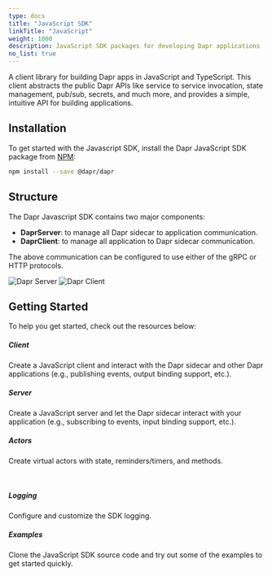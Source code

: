 ```yaml
---
type: docs
title: "JavaScript SDK"
linkTitle: "JavaScript"
weight: 1000
description: JavaScript SDK packages for developing Dapr applications
no_list: true
---
```


A client library for building Dapr apps in JavaScript and TypeScript. This client abstracts the public Dapr APIs like service to service invocation, state management, pub/sub, secrets, and much more, and provides a simple, intuitive API for building applications.

## Installation

To get started with the Javascript SDK, install the Dapr JavaScript SDK package from [NPM](https://www.npmjs.com/package/@dapr/dapr):

```bash
npm install --save @dapr/dapr
```

## Structure

The Dapr Javascript SDK contains two major components: 

* **DaprServer**: to manage all Dapr sidecar to application communication.
* **DaprClient**: to manage all application to Dapr sidecar communication.

The above communication can be configured to use either of the gRPC or HTTP protocols.

![Dapr Server](/images/dapr-server.jpg)
![Dapr Client](/images/dapr-client.jpg)

## Getting Started

To help you get started, check out the resources below:

<div class="card-deck">
  <div class="card">
    <div class="card-body">
      <h5 class="card-title"><b>Client</b></h5>
      <p class="card-text">Create a JavaScript client and interact with the Dapr sidecar and other Dapr applications (e.g., publishing events, output binding support, etc.). </p>
      <a href="{{< ref js-client >}}" class="stretched-link"></a>
    </div>
  </div>
  <div class="card">
    <div class="card-body">
      <h5 class="card-title"><b>Server</b></h5>
      <p class="card-text">Create a JavaScript server and let the Dapr sidecar interact with your application (e.g., subscribing to events, input binding support, etc.). </p>
      <a href="{{< ref js-server >}}" class="stretched-link"></a>
    </div>
  </div>
  <div class="card">
    <div class="card-body">
      <h5 class="card-title"><b>Actors</b></h5>
      <p class="card-text">Create virtual actors with state, reminders/timers, and methods.</p>
      <a href="{{< ref js-actors >}}" class="stretched-link"></a>
    </div>
  </div>
</div>
<br />
<div class="card-deck">
  <div class="card">
    <div class="card-body">
      <h5 class="card-title"><b>Logging</b></h5>
      <p class="card-text">Configure and customize the SDK logging.</p>
      <a href="{{< ref js-logger >}}" class="stretched-link"></a>
    </div>
  </div>
  <div class="card">
    <div class="card-body">
      <h5 class="card-title"><b>Examples</b></h5>
      <p class="card-text">Clone the JavaScript SDK source code and try out some of the examples to get started quickly.</p>
      <a href="{{< ref js-examples >}}" class="stretched-link"></a>
    </div>
  </div>
</div>
